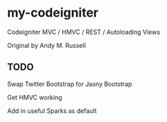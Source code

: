 my-codeigniter
==============

Codeigniter MVC / HMVC / REST / Autoloading Views

Original by Andy M. Russell


TODO
----

Swap Twitter Bootstrap for Jasny Bootstrap

Get HMVC working

Add in useful Sparks as default 

